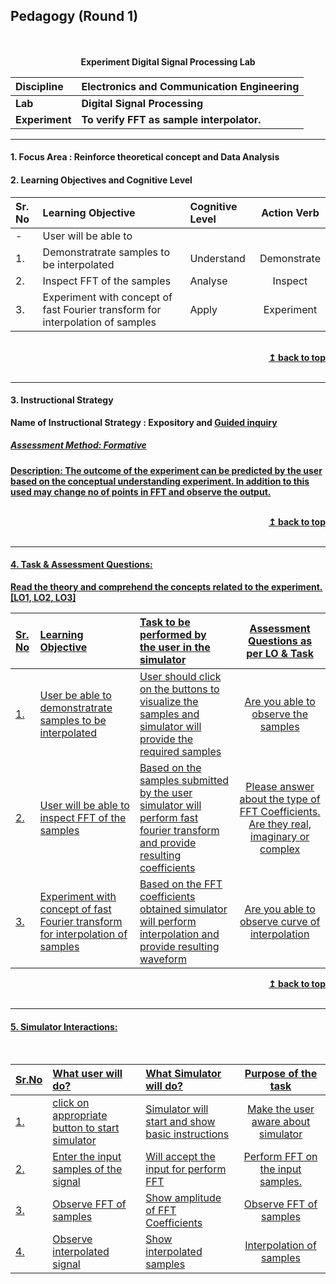 ## Pedagogy (Round 1)
<p align="center">
<br>
<br>
<b> Experiment Digital Signal Processing Lab  <a name="top"></a> <br>
</p>

<b>Discipline | <b>Electronics and Communication Engineering
:--|:--|
<b> Lab | <b> Digital Signal Processing
<b> Experiment|     <b> To verify FFT as sample interpolator. </b>

<hr>

<a name="LO"></a>
#### 1. Focus Area : Reinforce theoretical concept and Data Analysis

#### 2. Learning Objectives and Cognitive Level

Sr. No |Learning Objective| Cognitive Level | Action Verb
:--|:--|:--|:-:
-|User will be able to
1.| Demonstratrate  samples to be interpolated | Understand  | Demonstrate
2.| Inspect FFT of the samples  | Analyse | Inspect
3.| Experiment with concept of fast Fourier transform for interpolation of samples| Apply |Experiment

<br/>
<div align="right">
    <b><a href="#top">↥ back to top</a></b>
</div>
<br/>
<hr>

<a name="IS"></a>
#### 3. Instructional Strategy
 Name of Instructional Strategy  :  Expository and  <u> Guided inquiry
 ##### Assessment Method: Formative

<u> <b>Description: </b></u>
The outcome of the experiment can be predicted by the user based on the conceptual understanding experiment. In addition to this used may change no of points in FFT and observe the output.  
<br/>
<div align="right">
    <b><a href="#top">↥ back to top</a></b>
</div>
<br/>
<hr>


<a name="AQ"></a>
####  4. Task & Assessment Questions:

Read the theory and comprehend the concepts related to the experiment. [LO1, LO2, LO3]
<br>

Sr. No |	Learning Objective	| Task to be performed by <br> the user  in the simulator | Assessment Questions as per LO & Task
:--|:--|:--|:-:
1.| User be able to demonstratrate samples to be interpolated | User should click on the buttons to visualize the samples and simulator will provide the required samples | Are you able to observe the samples
2.| User will be able to inspect FFT of the samples | Based on the samples submitted by the user simulator will perform fast fourier transform and provide resulting coefficients | Please answer about the type of FFT Coefficients. Are they real, imaginary or complex 
3.| Experiment with concept of fast Fourier transform for interpolation of samples | Based on the FFT coefficients obtained simulator will perform interpolation and provide resulting waveform | Are you able to observe curve of interpolation

<div align="right">
    <b><a href="#top">↥ back to top</a></b>
</div>
<br/>
<hr>

<a name="SI"></a>

####  5. Simulator Interactions:
<br>

Sr.No | What user will do? |	What Simulator will do?	| Purpose of the task
:--|:--|:--|:--:
1.| click on appropriate button to start simulator |  Simulator will start and show basic instructions | Make the user aware about simulator
2.| Enter the input samples of the signal | Will accept the input for perform FFT | Perform FFT on the input samples.
3.| Observe FFT of samples | Show amplitude of FFT Coefficients | Observe FFT of samples
4.| Observe interpolated signal | Show interpolated samples | Interpolation of samples
